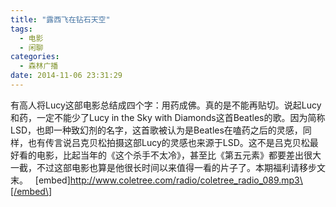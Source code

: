 ```yaml
---
title: "露西飞在钻石天空"
tags:
  - 电影
  - 闲聊
categories:
  - 森林广播
date: 2014-11-06 23:31:29
---
```


有高人将Lucy这部电影总结成四个字：用药成佛。真的是不能再贴切。说起Lucy和药，一定不能少了Lucy in the Sky with Diamonds这首Beatles的歌。因为简称LSD，也即一种致幻剂的名字，这首歌被认为是Beatles在嗑药之后的灵感，同样，也有传言说吕克贝松拍摄这部Lucy的灵感也来源于LSD。这不是吕克贝松最好看的电影，比起当年的《这个杀手不太冷》，甚至比《第五元素》都要差出很大一截，不过这部电影也算是他很长时间以来值得一看的片子了。本期福利请移步文末。   \[embed\]http://www.coletree.com/radio/coletree_radio_089.mp3\[/embed\]